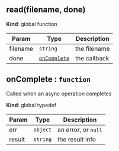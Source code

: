 <a name="read"></a>

## read(filename, done)
**Kind**: global function  

| Param | Type | Description |
| --- | --- | --- |
| filename | <code>string</code> | the filename |
| done | [<code>onComplete</code>](#onComplete) | the callback |

<a name="onComplete"></a>

## onComplete : <code>function</code>
Called when an async operation completes

**Kind**: global typedef  

| Param | Type | Description |
| --- | --- | --- |
| err | <code>object</code> | an error, or `null` |
| result | <code>string</code> | the result info |


